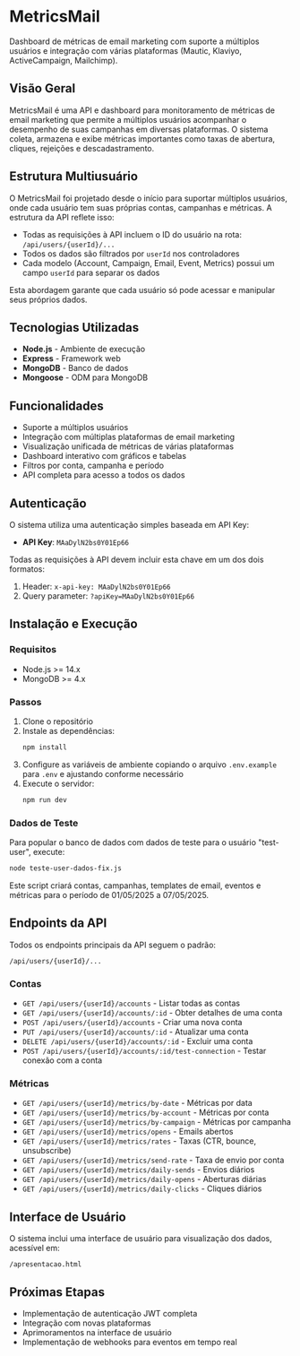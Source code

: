 # MetricsMail

Dashboard de métricas de email marketing com suporte a múltiplos usuários e integração com várias plataformas (Mautic, Klaviyo, ActiveCampaign, Mailchimp).

## Visão Geral

MetricsMail é uma API e dashboard para monitoramento de métricas de email marketing que permite a múltiplos usuários acompanhar o desempenho de suas campanhas em diversas plataformas. O sistema coleta, armazena e exibe métricas importantes como taxas de abertura, cliques, rejeições e descadastramento.

## Estrutura Multiusuário

O MetricsMail foi projetado desde o início para suportar múltiplos usuários, onde cada usuário tem suas próprias contas, campanhas e métricas. A estrutura da API reflete isso:

- Todas as requisições à API incluem o ID do usuário na rota: `/api/users/{userId}/...`
- Todos os dados são filtrados por `userId` nos controladores
- Cada modelo (Account, Campaign, Email, Event, Metrics) possui um campo `userId` para separar os dados

Esta abordagem garante que cada usuário só pode acessar e manipular seus próprios dados.

## Tecnologias Utilizadas

- **Node.js** - Ambiente de execução
- **Express** - Framework web
- **MongoDB** - Banco de dados
- **Mongoose** - ODM para MongoDB

## Funcionalidades

- Suporte a múltiplos usuários
- Integração com múltiplas plataformas de email marketing
- Visualização unificada de métricas de várias plataformas
- Dashboard interativo com gráficos e tabelas
- Filtros por conta, campanha e período
- API completa para acesso a todos os dados

## Autenticação

O sistema utiliza uma autenticação simples baseada em API Key:

- **API Key**: `MAaDylN2bs0Y01Ep66`

Todas as requisições à API devem incluir esta chave em um dos dois formatos:
1. Header: `x-api-key: MAaDylN2bs0Y01Ep66`
2. Query parameter: `?apiKey=MAaDylN2bs0Y01Ep66`

## Instalação e Execução

### Requisitos

- Node.js >= 14.x
- MongoDB >= 4.x

### Passos

1. Clone o repositório
2. Instale as dependências:
   ```bash
   npm install
   ```
3. Configure as variáveis de ambiente copiando o arquivo `.env.example` para `.env` e ajustando conforme necessário
4. Execute o servidor:
   ```bash
   npm run dev
   ```

### Dados de Teste

Para popular o banco de dados com dados de teste para o usuário "test-user", execute:

```bash
node teste-user-dados-fix.js
```

Este script criará contas, campanhas, templates de email, eventos e métricas para o período de 01/05/2025 a 07/05/2025.

## Endpoints da API

Todos os endpoints principais da API seguem o padrão:

```
/api/users/{userId}/...
```

### Contas

- `GET /api/users/{userId}/accounts` - Listar todas as contas
- `GET /api/users/{userId}/accounts/:id` - Obter detalhes de uma conta
- `POST /api/users/{userId}/accounts` - Criar uma nova conta
- `PUT /api/users/{userId}/accounts/:id` - Atualizar uma conta
- `DELETE /api/users/{userId}/accounts/:id` - Excluir uma conta
- `POST /api/users/{userId}/accounts/:id/test-connection` - Testar conexão com a conta

### Métricas

- `GET /api/users/{userId}/metrics/by-date` - Métricas por data
- `GET /api/users/{userId}/metrics/by-account` - Métricas por conta
- `GET /api/users/{userId}/metrics/by-campaign` - Métricas por campanha
- `GET /api/users/{userId}/metrics/opens` - Emails abertos
- `GET /api/users/{userId}/metrics/rates` - Taxas (CTR, bounce, unsubscribe)
- `GET /api/users/{userId}/metrics/send-rate` - Taxa de envio por conta
- `GET /api/users/{userId}/metrics/daily-sends` - Envios diários
- `GET /api/users/{userId}/metrics/daily-opens` - Aberturas diárias
- `GET /api/users/{userId}/metrics/daily-clicks` - Cliques diários

## Interface de Usuário

O sistema inclui uma interface de usuário para visualização dos dados, acessível em:

```
/apresentacao.html
```

## Próximas Etapas

- Implementação de autenticação JWT completa
- Integração com novas plataformas
- Aprimoramentos na interface de usuário
- Implementação de webhooks para eventos em tempo real
